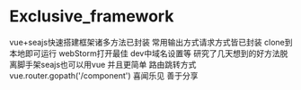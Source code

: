 # Exclusive_framework
vue+seajs快速搭建框架诸多方法已封装
常用输出方式请求方式皆已封装 clone到本地即可运行 webStorm打开最佳 
dev中域名设置等
研究了几天想到的好方法脱离脚手架seajs也可以用vue 并且更简单
路由跳转方式 vue.router.gopath('/component')
喜闻乐见 善于分享

